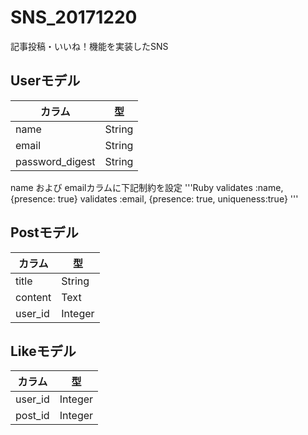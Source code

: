 # SNS_20171220
記事投稿・いいね！機能を実装したSNS

## Userモデル

|カラム|型|
|-|-|
|name|String|
|email|String|
|password_digest|String| ※passwordカラムをBCRyptを利用して暗号化

name および emailカラムに下記制約を設定
'''Ruby
validates :name, {presence: true}
validates :email, {presence: true, uniqueness:true}
'''

## Postモデル

|カラム|型|
|-|-|
|title|String|
|content|Text|
|user_id|Integer| ※Userモデルと紐付け

## Likeモデル
|カラム|型|
|-|-|
|user_id|Integer|
|post_id|Integer|

